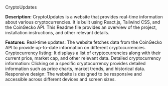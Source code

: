 CryptoUpdates

**Description:** CryptoUpdates is a website that provides real-time information about various cryptocurrencies. It is built using React.js, Tailwind CSS, and the CoinGecko API. This Readme file provides an overview of the project, installation instructions, and other relevant details.

**Features:** 
Real-time updates: The website fetches data from the CoinGecko API to provide up-to-date information on different cryptocurrencies.
Cryptocurrency listing: It displays a list of cryptocurrencies along with their current price, market cap, and other relevant data.
Detailed cryptocurrency information: Clicking on a specific cryptocurrency provides detailed information such as price charts, market trends, and historical data.
Responsive design: The website is designed to be responsive and accessible across different devices and screen sizes.
